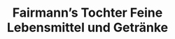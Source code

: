 ---
title: "Fairmann’s Tochter Feine Lebensmittel und Getränke"
url: /hamburg/fairmanns-tochter-feine-lebensmittel-und-getraenke/
shop: Supermarkt
---